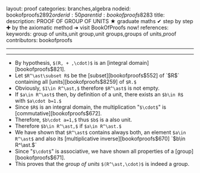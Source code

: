 layout: proof
categories: branches,algebra
nodeid: bookofproofs$2892
orderid: 50
parentid: bookofproofs$8283
title: 
description: PROOF OF GROUP OF UNITS &#9733; graduate maths &#10004; step by step &#10010; by the axiomatic method &#10140; visit BookOfProofs now!
references: 
keywords: group of units,unit group,unit groups,groups of units,proof
contributors: bookofproofs

---


---

* By hypothesis,  `$(R, + ,\cdot)$` is an [integral domain][bookofproofs$821].
* Let `$R^\ast\subset R$` be the [subset][bookofproofs$552] of `$R$` containing all [units][bookofproofs$8259] of `$R.$`
* Obviously, `$1\in R^\ast,$` therefore `$R^\ast$` is not empty.
* If `$a\in R^\ast$` then, by definition of a unit, there exists an `$b\in R$` with `$a\cdot b=1.$`
* Since `$R$` is an integral domain, the multiplication "`$\cdot$`" is [commutative][bookofproofs$672].
* Therefore, `$b\cdot a=1,$` thus `$b$` is a also unit.
* Therefore `$b\in R^\ast,$` if `$a\in R^\ast.$`
* We have shown that `$R^\ast$` contains always both, an element `$a\in R^\ast$` and also its [multiplicative inverse][bookofproofs$670] `$b\in R^\ast.$`
* Since "`$\cdot$`" is associative, we have shown all properties of a [group][bookofproofs$671].
* This proves that the _group of units_ `$(R^\ast,\cdot)$` is indeed a group.
